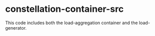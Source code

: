 # constellation-container-src
This code includes both the load-aggregation container and the load-generator.

